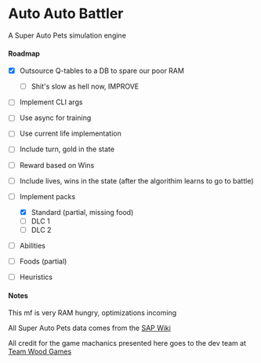 # Auto Auto Battler

A Super Auto Pets simulation engine

#### Roadmap

- [x] Outsource Q-tables to a DB to spare our poor RAM
  - [ ] Shit's slow as hell now, IMPROVE
- [ ] Implement CLI args
- [ ] Use async for training
- [ ] Use current life implementation
- [ ] Include turn, gold in the state
- [ ] Reward based on Wins
- [ ] Include lives, wins in the state (after the algorithim learns to go to battle)
- [ ] Implement packs
  - [X] Standard (partial, missing food)
  - [ ] DLC 1
  - [ ] DLC 2
- [ ] Abilities
- [ ] Foods (partial)
- [ ] Heuristics


#### Notes

This mf is very RAM hungry, optimizations incoming

All Super Auto Pets data comes from the [SAP Wiki](https://superautopets.fandom.com/wiki/Super_Auto_Pets_Wiki)

All credit for the game machanics presented here goes to the dev team at [Team Wood Games](https://teamwoodgames.com/)
